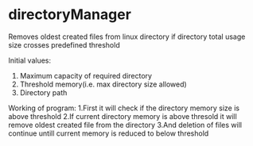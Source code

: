 # directoryManager
Removes oldest created files from linux directory if directory total usage size crosses predefined threshold

Initial values:
1. Maximum capacity of required directory
2. Threshold memory(i.e. max directory size allowed) 
3. Directory path

Working of program:
    1.First it will check if the directory memory size is above threshold
    2.If current directory memory is above thresold it will remove oldest created file from the directory 
    3.And deletion of files will continue untill current memory is reduced to below threshold
